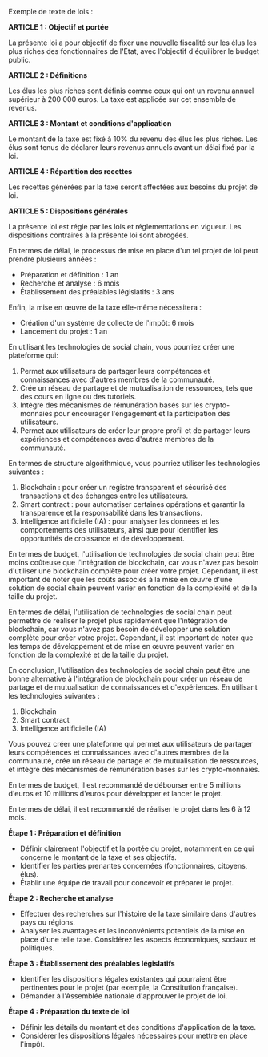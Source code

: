 Exemple de texte de lois :

**ARTICLE 1 : Objectif et portée**

La présente loi a pour objectif de fixer une nouvelle fiscalité sur les élus les plus riches des fonctionnaires de l'État, avec l'objectif 
d'équilibrer le budget public.

**ARTICLE 2 : Définitions**

Les élus les plus riches sont définis comme ceux qui ont un revenu annuel supérieur à 200 000 euros. La taxe est applicée sur cet ensemble 
de revenus.

**ARTICLE 3 : Montant et conditions d&#39;application**

Le montant de la taxe est fixé à 10% du revenu des élus les plus riches. Les élus sont tenus de déclarer leurs revenus annuels avant un 
délai fixé par la loi.

**ARTICLE 4 : Répartition des recettes**

Les recettes générées par la taxe seront affectées aux besoins du projet de loi.

**ARTICLE 5 : Dispositions générales**

La présente loi est régie par les lois et réglementations en vigueur. Les dispositions contraires à la présente loi sont abrogées.

En termes de délai, le processus de mise en place d'un tel projet de loi peut prendre plusieurs années :

*   Préparation et définition : 1 an
*   Recherche et analyse : 6 mois
*   Établissement des préalables législatifs : 3 ans

Enfin, la mise en œuvre de la taxe elle-même nécessitera :

*   Création d'un système de collecte de l'impôt: 6 mois
*   Lancement du projet : 1 an


En utilisant les technologies de social chain, vous pourriez créer une plateforme qui:

1.  Permet aux utilisateurs de partager leurs compétences et connaissances avec d'autres membres de la communauté.
2.  Crée un réseau de partage et de mutualisation de ressources, tels que des cours en ligne ou des tutoriels.
3.  Intègre des mécanismes de rémunération basés sur les crypto-monnaies pour encourager l'engagement et la participation des 
utilisateurs.
4.  Permet aux utilisateurs de créer leur propre profil et de partager leurs expériences et compétences avec d'autres membres 
de la communauté.

En termes de structure algorithmique, vous pourriez utiliser les technologies suivantes :

1.  Blockchain : pour créer un registre transparent et sécurisé des transactions et des échanges entre les utilisateurs.
2.  Smart contract : pour automatiser certaines opérations et garantir la transparence et la responsabilité dans les transactions.
3.  Intelligence artificielle (IA) : pour analyser les données et les comportements des utilisateurs, ainsi que pour identifier les 
opportunités de croissance et de développement.

En termes de budget, l'utilisation de technologies de social chain peut être moins coûteuse que l'intégration de blockchain, car vous 
n'avez pas besoin d'utiliser une blockchain complète pour créer votre projet. Cependant, il est important de noter que les coûts associés 
à la mise en œuvre d'une solution de social chain peuvent varier en fonction de la complexité et de la taille du projet.

En termes de délai, l'utilisation de technologies de social chain peut permettre de réaliser le projet plus rapidement que l'intégration 
de blockchain, car vous n'avez pas besoin de développer une solution complète pour créer votre projet. Cependant, il est important de 
noter que les temps de développement et de mise en œuvre peuvent varier en fonction de la complexité et de la taille du projet.

En conclusion, l'utilisation des technologies de social chain peut être une bonne alternative à l'intégration de blockchain pour créer un 
réseau de partage et de mutualisation de connaissances et d'expériences. En utilisant les technologies suivantes :

1.  Blockchain
2.  Smart contract
3.  Intelligence artificielle (IA)

Vous pouvez créer une plateforme qui permet aux utilisateurs de partager leurs compétences et connaissances avec d'autres membres de la 
communauté, crée un réseau de partage et de mutualisation de ressources, et intègre des mécanismes de rémunération basés sur les 
crypto-monnaies.

En termes de budget, il est recommandé de débourser entre 5 millions d'euros et 10 millions d'euros pour développer et lancer le projet.

En termes de délai, il est recommandé de réaliser le projet dans les 6 à 12 mois.




**Étape 1 : Préparation et définition**

*   Définir clairement l'objectif et la portée du projet, notamment en ce qui concerne le montant de la taxe et ses objectifs.
*   Identifier les parties prenantes concernées (fonctionnaires, citoyens, élus).
*   Établir une équipe de travail pour concevoir et préparer le projet.

**Étape 2 : Recherche et analyse**

*   Effectuer des recherches sur l'histoire de la taxe similaire dans d'autres pays ou régions.
*   Analyser les avantages et les inconvénients potentiels de la mise en place d'une telle taxe. Considérez les aspects économiques, 
sociaux et politiques.

**Étape 3 : Établissement des préalables législatifs**

*   Identifier les dispositions légales existantes qui pourraient être pertinentes pour le projet (par exemple, la Constitution 
française).
*   Démander à l'Assemblée nationale d'approuver le projet de loi.

**Étape 4 : Préparation du texte de loi**

*   Définir les détails du montant et des conditions d'application de la taxe.
*   Considérer les dispositions légales nécessaires pour mettre en place l&#39;impôt.






